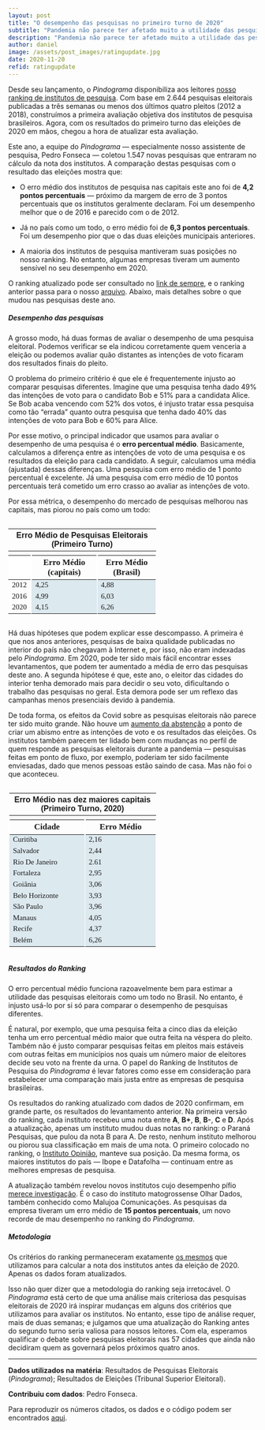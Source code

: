 ```yaml
---
layout: post
title: "O desempenho das pesquisas no primeiro turno de 2020"
subtitle: "Pandemia não parece ter afetado muito a utilidade das pesquisas"
description: "Pandemia não parece ter afetado muito a utilidade das pesquisas"
author: daniel
image: /assets/post_images/ratingupdate.jpg
date: 2020-11-20
refid: ratingupdate
---
```


<p>Desde seu lançamento, o <em>Pindograma</em> disponibiliza aos leitores <a href="https://pindograma.com.br/ranking.html">nosso ranking de institutos de pesquisa</a>. Com base em 2.644 pesquisas eleitorais publicadas a três semanas ou menos dos últimos quatro pleitos (2012 a 2018), construímos a primeira avaliação objetiva dos institutos de pesquisa brasileiros. Agora, com os resultados do primeiro turno das eleições de 2020 em mãos, chegou a hora de atualizar esta avaliação.</p>
<p>Este ano, a equipe do <em>Pindograma</em> — especialmente nosso assistente de pesquisa, Pedro Fonseca — coletou 1.547 novas pesquisas que entraram no cálculo da nota dos institutos. A comparação destas pesquisas com o resultado das eleições mostra que:</p>
<ul>
<li><p>O erro médio dos institutos de pesquisa nas capitais este ano foi de <strong>4,2 pontos percentuais</strong> — próximo da margem de erro de 3 pontos percentuais que os institutos geralmente declaram. Foi um desempenho melhor que o de 2016 e parecido com o de 2012.</p></li>
<li><p>Já no país como um todo, o erro médio foi de <strong>6,3 pontos percentuais</strong>. Foi um desempenho pior que o das duas eleições municipais anteriores.</p></li>
<li><p>A maioria dos institutos de pesquisa mantiveram suas posições no nosso ranking. No entanto, algumas empresas tiveram um aumento sensível no seu desempenho em 2020.</p></li>
</ul>
<p>O ranking atualizado pode ser consultado no <a href="https://pindograma.com.br/ranking.html">link de sempre</a>, e o ranking anterior passa para o nosso <a href="/ranking-v1.html">arquivo</a>. Abaixo, mais detalhes sobre o que mudou nas pesquisas deste ano.</p>
<div id="desempenho-das-pesquisas" class="section level5">
<h5>Desempenho das pesquisas</h5>
<p>A grosso modo, há duas formas de avaliar o desempenho de uma pesquisa eleitoral. Podemos verificar se ela indicou corretamente quem venceria a eleição ou podemos avaliar quão distantes as intenções de voto ficaram dos resultados finais do pleito.</p>
<p>O problema do primeiro critério é que ele é frequentemente injusto ao comparar pesquisas diferentes. Imagine que uma pesquisa tenha dado 49% das intenções de voto para o candidato Bob e 51% para a candidata Alice. Se Bob acaba vencendo com 52% dos votos, é injusto tratar essa pesquisa como tão “errada” quanto outra pesquisa que tenha dado 40% das intenções de voto para Bob e 60% para Alice.</p>
<p>Por esse motivo, o principal indicador que usamos para avaliar o desempenho de uma pesquisa é o <strong>erro percentual médio</strong>. Basicamente, calculamos a diferença entre as intenções de voto de uma pesquisa e os resultados da eleição para cada candidato. A seguir, calculamos uma média (ajustada) dessas diferenças. Uma pesquisa com erro médio de 1 ponto percentual é excelente. Já uma pesquisa com erro médio de 10 pontos percentuais terá cometido um erro crasso ao avaliar as intenções de voto.</p>
<p>Por essa métrica, o desempenho do mercado de pesquisas melhorou nas capitais, mas piorou no país como um todo:</p>
<style>html {
  font-family: -apple-system, BlinkMacSystemFont, 'Segoe UI', Roboto, Oxygen, Ubuntu, Cantarell, 'Helvetica Neue', 'Fira Sans', 'Droid Sans', Arial, sans-serif;
}

#gkgxnkadxe .gt_table {
  display: table;
  border-collapse: collapse;
  margin-left: auto;
  margin-right: auto;
  color: #333333;
  font-size: 16px;
  font-weight: normal;
  font-style: normal;
  background-color: #FFFFFF;
  width: auto;
  border-top-style: solid;
  border-top-width: 0px;
  border-top-color: #ffffff;
  border-right-style: none;
  border-right-width: 2px;
  border-right-color: #D3D3D3;
  border-bottom-style: solid;
  border-bottom-width: 2px;
  border-bottom-color: #A8A8A8;
  border-left-style: none;
  border-left-width: 2px;
  border-left-color: #D3D3D3;
}

#gkgxnkadxe .gt_heading {
  background-color: #FFFFFF;
  text-align: center;
  border-bottom-color: #FFFFFF;
  border-left-style: none;
  border-left-width: 1px;
  border-left-color: #D3D3D3;
  border-right-style: none;
  border-right-width: 1px;
  border-right-color: #D3D3D3;
}

#gkgxnkadxe .gt_title {
  color: #333333;
  font-size: 125%;
  font-weight: initial;
  padding-top: 4px;
  padding-bottom: 4px;
  border-bottom-color: #FFFFFF;
  border-bottom-width: 0;
}

#gkgxnkadxe .gt_subtitle {
  color: #333333;
  font-size: 85%;
  font-weight: initial;
  padding-top: 0;
  padding-bottom: 4px;
  border-top-color: #FFFFFF;
  border-top-width: 0;
}

#gkgxnkadxe .gt_bottom_border {
  border-bottom-style: #ffffff;
  border-bottom-width: 2px;
  border-bottom-color: #D3D3D3;
}

#gkgxnkadxe .gt_col_headings {
  border-top-style: solid;
  border-top-width: 2px;
  border-top-color: #ffffff;
  border-bottom-style: solid;
  border-bottom-width: 2px;
  border-bottom-color: #ffffff;
  border-left-style: none;
  border-left-width: 1px;
  border-left-color: #D3D3D3;
  border-right-style: none;
  border-right-width: 1px;
  border-right-color: #D3D3D3;
}

#gkgxnkadxe .gt_col_heading {
  color: #FFFFFF;
  background-color: #d27103;
  font-size: 100%;
  font-weight: normal;
  text-transform: inherit;
  border-left-style: none;
  border-left-width: 1px;
  border-left-color: #D3D3D3;
  border-right-style: none;
  border-right-width: 1px;
  border-right-color: #D3D3D3;
  vertical-align: bottom;
  padding-top: 5px;
  padding-bottom: 6px;
  padding-left: 5px;
  padding-right: 5px;
  overflow-x: hidden;
}

#gkgxnkadxe .gt_column_spanner_outer {
  color: #FFFFFF;
  background-color: #d27103;
  font-size: 100%;
  font-weight: normal;
  text-transform: inherit;
  padding-top: 0;
  padding-bottom: 0;
  padding-left: 4px;
  padding-right: 4px;
}

#gkgxnkadxe .gt_column_spanner_outer:first-child {
  padding-left: 0;
}

#gkgxnkadxe .gt_column_spanner_outer:last-child {
  padding-right: 0;
}

#gkgxnkadxe .gt_column_spanner {
  border-bottom-style: solid;
  border-bottom-width: 2px;
  border-bottom-color: #ffffff;
  vertical-align: bottom;
  padding-top: 5px;
  padding-bottom: 6px;
  overflow-x: hidden;
  display: inline-block;
  width: 100%;
}

#gkgxnkadxe .gt_group_heading {
  padding: 8px;
  color: #333333;
  background-color: #FFFFFF;
  font-size: 100%;
  font-weight: initial;
  text-transform: inherit;
  border-top-style: solid;
  border-top-width: 2px;
  border-top-color: #D3D3D3;
  border-bottom-style: solid;
  border-bottom-width: 2px;
  border-bottom-color: #D3D3D3;
  border-left-style: none;
  border-left-width: 1px;
  border-left-color: #D3D3D3;
  border-right-style: none;
  border-right-width: 1px;
  border-right-color: #D3D3D3;
  vertical-align: middle;
}

#gkgxnkadxe .gt_empty_group_heading {
  padding: 0.5px;
  color: #333333;
  background-color: #FFFFFF;
  font-size: 100%;
  font-weight: initial;
  border-top-style: solid;
  border-top-width: 2px;
  border-top-color: #D3D3D3;
  border-bottom-style: solid;
  border-bottom-width: 2px;
  border-bottom-color: #D3D3D3;
  vertical-align: middle;
}

#gkgxnkadxe .gt_from_md > :first-child {
  margin-top: 0;
}

#gkgxnkadxe .gt_from_md > :last-child {
  margin-bottom: 0;
}

#gkgxnkadxe .gt_row {
  padding-top: 8px;
  padding-bottom: 8px;
  padding-left: 5px;
  padding-right: 5px;
  margin: 10px;
  border-top-style: solid;
  border-top-width: 1px;
  border-top-color: #ffffff;
  border-left-style: none;
  border-left-width: 2px;
  border-left-color: #ffffff;
  border-right-style: none;
  border-right-width: 2px;
  border-right-color: #ffffff;
  vertical-align: middle;
  overflow-x: hidden;
}

#gkgxnkadxe .gt_stub {
  color: #FFFFFF;
  background-color: #6c82a0;
  font-size: 100%;
  font-weight: initial;
  text-transform: inherit;
  border-right-style: solid;
  border-right-width: 2px;
  border-right-color: #ffffff;
  padding-left: 12px;
}

#gkgxnkadxe .gt_summary_row {
  color: #333333;
  background-color: #FFFFFF;
  text-transform: inherit;
  padding-top: 8px;
  padding-bottom: 8px;
  padding-left: 5px;
  padding-right: 5px;
}

#gkgxnkadxe .gt_first_summary_row {
  padding-top: 8px;
  padding-bottom: 8px;
  padding-left: 5px;
  padding-right: 5px;
  border-top-style: solid;
  border-top-width: 2px;
  border-top-color: #D3D3D3;
}

#gkgxnkadxe .gt_grand_summary_row {
  color: #333333;
  background-color: #FFFFFF;
  text-transform: inherit;
  padding-top: 8px;
  padding-bottom: 8px;
  padding-left: 5px;
  padding-right: 5px;
}

#gkgxnkadxe .gt_first_grand_summary_row {
  padding-top: 8px;
  padding-bottom: 8px;
  padding-left: 5px;
  padding-right: 5px;
  border-top-style: double;
  border-top-width: 6px;
  border-top-color: #D3D3D3;
}

#gkgxnkadxe .gt_striped {
  background-color: rgba(128, 128, 128, 0.05);
}

#gkgxnkadxe .gt_table_body {
  border-top-style: solid;
  border-top-width: 2px;
  border-top-color: #ffffff;
  border-bottom-style: solid;
  border-bottom-width: 2px;
  border-bottom-color: #ffffff;
}

#gkgxnkadxe .gt_footnotes {
  color: #333333;
  background-color: #FFFFFF;
  border-bottom-style: none;
  border-bottom-width: 2px;
  border-bottom-color: #D3D3D3;
  border-left-style: none;
  border-left-width: 2px;
  border-left-color: #D3D3D3;
  border-right-style: none;
  border-right-width: 2px;
  border-right-color: #D3D3D3;
}

#gkgxnkadxe .gt_footnote {
  margin: 0px;
  font-size: 90%;
  padding: 4px;
}

#gkgxnkadxe .gt_sourcenotes {
  color: #333333;
  background-color: #FFFFFF;
  border-bottom-style: none;
  border-bottom-width: 2px;
  border-bottom-color: #D3D3D3;
  border-left-style: none;
  border-left-width: 2px;
  border-left-color: #D3D3D3;
  border-right-style: none;
  border-right-width: 2px;
  border-right-color: #D3D3D3;
}

#gkgxnkadxe .gt_sourcenote {
  font-size: 90%;
  padding: 4px;
}

#gkgxnkadxe .gt_left {
  text-align: left;
}

#gkgxnkadxe .gt_center {
  text-align: center;
}

#gkgxnkadxe .gt_right {
  text-align: right;
  font-variant-numeric: tabular-nums;
}

#gkgxnkadxe .gt_font_normal {
  font-weight: normal;
}

#gkgxnkadxe .gt_font_bold {
  font-weight: bold;
}

#gkgxnkadxe .gt_font_italic {
  font-style: italic;
}

#gkgxnkadxe .gt_super {
  font-size: 65%;
}

#gkgxnkadxe .gt_footnote_marks {
  font-style: italic;
  font-size: 65%;
}
</style>
<div id="gkgxnkadxe" style="overflow-x:auto;overflow-y:auto;width:auto;height:auto;"><table class="gt_table" style="width: 300px;">
  <thead class="gt_header">
    <tr>
      <th colspan="3" class="gt_heading gt_title gt_font_normal" style="font-family: Helvetica; font-weight: bold;">Erro Médio de Pesquisas Eleitorais (Primeiro Turno)</th>
    </tr>
    <tr>
      <th colspan="3" class="gt_heading gt_subtitle gt_font_normal gt_bottom_border" style></th>
    </tr>
  </thead>
  <thead class="gt_col_headings">
    <tr>
      <th class="gt_col_heading gt_columns_bottom_border gt_left" rowspan="1" colspan="1" style="background-color: #FFFFFF;"></th>
      <th class="gt_col_heading gt_columns_bottom_border gt_right" rowspan="1" colspan="1" style="vertical-align:  middle border-left-width: 1.5px; border-left-style: solid; border-left-color: #ffffff; border-right-width: 1.5px; border-right-style: solid; border-right-color: #ffffff; font-family: Fantasque Sans Mono; font-size: 17px;">Erro Médio (capitais)</th>
      <th class="gt_col_heading gt_columns_bottom_border gt_right" rowspan="1" colspan="1" style="vertical-align:  middle border-left-width: 1.5px; border-left-style: solid; border-left-color: #ffffff; border-right-width: 1.5px; border-right-style: solid; border-right-color: #ffffff; font-family: Fantasque Sans Mono; font-size: 17px;">Erro Médio (Brasil)</th>
    </tr>
  </thead>
  <tbody class="gt_table_body">
    <tr>
      <td class="gt_row gt_left gt_stub" style="font-family: &#39;Fantasque Sans Mono&#39;; font-size: 15px;">2012</td>
      <td class="gt_row gt_right" style="font-family: Fantasque Sans Mono; font-size: 15px; background-color: #DCE9EF; border-left-width: 1.5px; border-left-style: solid; border-left-color: #ffffff; border-right-width: 1.5px; border-right-style: solid; border-right-color: #ffffff;">4,25</td>
      <td class="gt_row gt_right" style="font-family: Fantasque Sans Mono; font-size: 15px; background-color: #DCE9EF; border-left-width: 1.5px; border-left-style: solid; border-left-color: #ffffff; border-right-width: 1.5px; border-right-style: solid; border-right-color: #ffffff;">4,88</td>
    </tr>
    <tr>
      <td class="gt_row gt_left gt_stub" style="font-family: &#39;Fantasque Sans Mono&#39;; font-size: 15px;">2016</td>
      <td class="gt_row gt_right" style="font-family: Fantasque Sans Mono; font-size: 15px; background-color: #DCE9EF; border-left-width: 1.5px; border-left-style: solid; border-left-color: #ffffff; border-right-width: 1.5px; border-right-style: solid; border-right-color: #ffffff;">4,99</td>
      <td class="gt_row gt_right" style="font-family: Fantasque Sans Mono; font-size: 15px; background-color: #DCE9EF; border-left-width: 1.5px; border-left-style: solid; border-left-color: #ffffff; border-right-width: 1.5px; border-right-style: solid; border-right-color: #ffffff;">6,03</td>
    </tr>
    <tr>
      <td class="gt_row gt_left gt_stub" style="font-family: &#39;Fantasque Sans Mono&#39;; font-size: 15px;">2020</td>
      <td class="gt_row gt_right" style="font-family: Fantasque Sans Mono; font-size: 15px; background-color: #DCE9EF; border-left-width: 1.5px; border-left-style: solid; border-left-color: #ffffff; border-right-width: 1.5px; border-right-style: solid; border-right-color: #ffffff;">4,15</td>
      <td class="gt_row gt_right" style="font-family: Fantasque Sans Mono; font-size: 15px; background-color: #DCE9EF; border-left-width: 1.5px; border-left-style: solid; border-left-color: #ffffff; border-right-width: 1.5px; border-right-style: solid; border-right-color: #ffffff;">6,26</td>
    </tr>
  </tbody>
  
  
</table></div>
<p>Há duas hipóteses que podem explicar esse descompasso. A primeira é que nos anos anteriores, pesquisas de baixa qualidade publicadas no interior do país não chegavam à Internet e, por isso, não eram indexadas pelo <em>Pindograma</em>. Em 2020, pode ter sido mais fácil encontrar esses levantamentos, que podem ter aumentado a média de erro das pesquisas deste ano. A segunda hipótese é que, este ano, o eleitor das cidades do interior tenha demorado mais para decidir o seu voto, dificultando o trabalho das pesquisas no geral. Esta demora pode ser um reflexo das campanhas menos presenciais devido à pandemia.</p>
<p>De toda forma, os efeitos da Covid sobre as pesquisas eleitorais não parece ter sido muito grande. Não houve um <a href="https://pindograma.com.br/2020/11/17/abstencoes.html">aumento da abstenção</a> a ponto de criar um abismo entre as intenções de voto e os resultados das eleições. Os institutos também parecem ter lidado bem com mudanças no perfil de quem responde as pesquisas eleitorais durante a pandemia — pesquisas feitas em ponto de fluxo, por exemplo, poderiam ter sido facilmente enviesadas, dado que menos pessoas estão saindo de casa. Mas não foi o que aconteceu.</p>
<style>html {
  font-family: -apple-system, BlinkMacSystemFont, 'Segoe UI', Roboto, Oxygen, Ubuntu, Cantarell, 'Helvetica Neue', 'Fira Sans', 'Droid Sans', Arial, sans-serif;
}

#xxfqwoorme .gt_table {
  display: table;
  border-collapse: collapse;
  margin-left: auto;
  margin-right: auto;
  color: #333333;
  font-size: 16px;
  font-weight: normal;
  font-style: normal;
  background-color: #FFFFFF;
  width: auto;
  border-top-style: solid;
  border-top-width: 0px;
  border-top-color: #ffffff;
  border-right-style: none;
  border-right-width: 2px;
  border-right-color: #D3D3D3;
  border-bottom-style: solid;
  border-bottom-width: 2px;
  border-bottom-color: #A8A8A8;
  border-left-style: none;
  border-left-width: 2px;
  border-left-color: #D3D3D3;
}

#xxfqwoorme .gt_heading {
  background-color: #FFFFFF;
  text-align: center;
  border-bottom-color: #FFFFFF;
  border-left-style: none;
  border-left-width: 1px;
  border-left-color: #D3D3D3;
  border-right-style: none;
  border-right-width: 1px;
  border-right-color: #D3D3D3;
}

#xxfqwoorme .gt_title {
  color: #333333;
  font-size: 125%;
  font-weight: initial;
  padding-top: 4px;
  padding-bottom: 4px;
  border-bottom-color: #FFFFFF;
  border-bottom-width: 0;
}

#xxfqwoorme .gt_subtitle {
  color: #333333;
  font-size: 85%;
  font-weight: initial;
  padding-top: 0;
  padding-bottom: 4px;
  border-top-color: #FFFFFF;
  border-top-width: 0;
}

#xxfqwoorme .gt_bottom_border {
  border-bottom-style: #ffffff;
  border-bottom-width: 2px;
  border-bottom-color: #D3D3D3;
}

#xxfqwoorme .gt_col_headings {
  border-top-style: solid;
  border-top-width: 2px;
  border-top-color: #ffffff;
  border-bottom-style: solid;
  border-bottom-width: 2px;
  border-bottom-color: #ffffff;
  border-left-style: none;
  border-left-width: 1px;
  border-left-color: #D3D3D3;
  border-right-style: none;
  border-right-width: 1px;
  border-right-color: #D3D3D3;
}

#xxfqwoorme .gt_col_heading {
  color: #FFFFFF;
  background-color: #d27103;
  font-size: 100%;
  font-weight: normal;
  text-transform: inherit;
  border-left-style: none;
  border-left-width: 1px;
  border-left-color: #D3D3D3;
  border-right-style: none;
  border-right-width: 1px;
  border-right-color: #D3D3D3;
  vertical-align: bottom;
  padding-top: 5px;
  padding-bottom: 6px;
  padding-left: 5px;
  padding-right: 5px;
  overflow-x: hidden;
}

#xxfqwoorme .gt_column_spanner_outer {
  color: #FFFFFF;
  background-color: #d27103;
  font-size: 100%;
  font-weight: normal;
  text-transform: inherit;
  padding-top: 0;
  padding-bottom: 0;
  padding-left: 4px;
  padding-right: 4px;
}

#xxfqwoorme .gt_column_spanner_outer:first-child {
  padding-left: 0;
}

#xxfqwoorme .gt_column_spanner_outer:last-child {
  padding-right: 0;
}

#xxfqwoorme .gt_column_spanner {
  border-bottom-style: solid;
  border-bottom-width: 2px;
  border-bottom-color: #ffffff;
  vertical-align: bottom;
  padding-top: 5px;
  padding-bottom: 6px;
  overflow-x: hidden;
  display: inline-block;
  width: 100%;
}

#xxfqwoorme .gt_group_heading {
  padding: 8px;
  color: #333333;
  background-color: #FFFFFF;
  font-size: 100%;
  font-weight: initial;
  text-transform: inherit;
  border-top-style: solid;
  border-top-width: 2px;
  border-top-color: #D3D3D3;
  border-bottom-style: solid;
  border-bottom-width: 2px;
  border-bottom-color: #D3D3D3;
  border-left-style: none;
  border-left-width: 1px;
  border-left-color: #D3D3D3;
  border-right-style: none;
  border-right-width: 1px;
  border-right-color: #D3D3D3;
  vertical-align: middle;
}

#xxfqwoorme .gt_empty_group_heading {
  padding: 0.5px;
  color: #333333;
  background-color: #FFFFFF;
  font-size: 100%;
  font-weight: initial;
  border-top-style: solid;
  border-top-width: 2px;
  border-top-color: #D3D3D3;
  border-bottom-style: solid;
  border-bottom-width: 2px;
  border-bottom-color: #D3D3D3;
  vertical-align: middle;
}

#xxfqwoorme .gt_from_md > :first-child {
  margin-top: 0;
}

#xxfqwoorme .gt_from_md > :last-child {
  margin-bottom: 0;
}

#xxfqwoorme .gt_row {
  padding-top: 8px;
  padding-bottom: 8px;
  padding-left: 5px;
  padding-right: 5px;
  margin: 10px;
  border-top-style: solid;
  border-top-width: 1px;
  border-top-color: #ffffff;
  border-left-style: none;
  border-left-width: 2px;
  border-left-color: #ffffff;
  border-right-style: none;
  border-right-width: 2px;
  border-right-color: #ffffff;
  vertical-align: middle;
  overflow-x: hidden;
}

#xxfqwoorme .gt_stub {
  color: #FFFFFF;
  background-color: #6c82a0;
  font-size: 100%;
  font-weight: initial;
  text-transform: inherit;
  border-right-style: solid;
  border-right-width: 2px;
  border-right-color: #ffffff;
  padding-left: 12px;
}

#xxfqwoorme .gt_summary_row {
  color: #333333;
  background-color: #FFFFFF;
  text-transform: inherit;
  padding-top: 8px;
  padding-bottom: 8px;
  padding-left: 5px;
  padding-right: 5px;
}

#xxfqwoorme .gt_first_summary_row {
  padding-top: 8px;
  padding-bottom: 8px;
  padding-left: 5px;
  padding-right: 5px;
  border-top-style: solid;
  border-top-width: 2px;
  border-top-color: #D3D3D3;
}

#xxfqwoorme .gt_grand_summary_row {
  color: #333333;
  background-color: #FFFFFF;
  text-transform: inherit;
  padding-top: 8px;
  padding-bottom: 8px;
  padding-left: 5px;
  padding-right: 5px;
}

#xxfqwoorme .gt_first_grand_summary_row {
  padding-top: 8px;
  padding-bottom: 8px;
  padding-left: 5px;
  padding-right: 5px;
  border-top-style: double;
  border-top-width: 6px;
  border-top-color: #D3D3D3;
}

#xxfqwoorme .gt_striped {
  background-color: rgba(128, 128, 128, 0.05);
}

#xxfqwoorme .gt_table_body {
  border-top-style: solid;
  border-top-width: 2px;
  border-top-color: #ffffff;
  border-bottom-style: solid;
  border-bottom-width: 2px;
  border-bottom-color: #ffffff;
}

#xxfqwoorme .gt_footnotes {
  color: #333333;
  background-color: #FFFFFF;
  border-bottom-style: none;
  border-bottom-width: 2px;
  border-bottom-color: #D3D3D3;
  border-left-style: none;
  border-left-width: 2px;
  border-left-color: #D3D3D3;
  border-right-style: none;
  border-right-width: 2px;
  border-right-color: #D3D3D3;
}

#xxfqwoorme .gt_footnote {
  margin: 0px;
  font-size: 90%;
  padding: 4px;
}

#xxfqwoorme .gt_sourcenotes {
  color: #333333;
  background-color: #FFFFFF;
  border-bottom-style: none;
  border-bottom-width: 2px;
  border-bottom-color: #D3D3D3;
  border-left-style: none;
  border-left-width: 2px;
  border-left-color: #D3D3D3;
  border-right-style: none;
  border-right-width: 2px;
  border-right-color: #D3D3D3;
}

#xxfqwoorme .gt_sourcenote {
  font-size: 90%;
  padding: 4px;
}

#xxfqwoorme .gt_left {
  text-align: left;
}

#xxfqwoorme .gt_center {
  text-align: center;
}

#xxfqwoorme .gt_right {
  text-align: right;
  font-variant-numeric: tabular-nums;
}

#xxfqwoorme .gt_font_normal {
  font-weight: normal;
}

#xxfqwoorme .gt_font_bold {
  font-weight: bold;
}

#xxfqwoorme .gt_font_italic {
  font-style: italic;
}

#xxfqwoorme .gt_super {
  font-size: 65%;
}

#xxfqwoorme .gt_footnote_marks {
  font-style: italic;
  font-size: 65%;
}
</style>
<div id="xxfqwoorme" style="overflow-x:auto;overflow-y:auto;width:auto;height:auto;"><table class="gt_table" style="width: 300px;">
  <thead class="gt_header">
    <tr>
      <th colspan="2" class="gt_heading gt_title gt_font_normal" style="font-family: Helvetica; font-weight: bold;">Erro Médio nas dez maiores capitais (Primeiro Turno, 2020)</th>
    </tr>
    <tr>
      <th colspan="2" class="gt_heading gt_subtitle gt_font_normal gt_bottom_border" style></th>
    </tr>
  </thead>
  <thead class="gt_col_headings">
    <tr>
      <th class="gt_col_heading gt_columns_bottom_border gt_left" rowspan="1" colspan="1" style="vertical-align:  middle border-left-width: 1.5px; border-left-style: solid; border-left-color: #ffffff; border-right-width: 1.5px; border-right-style: solid; border-right-color: #ffffff; font-family: Fantasque Sans Mono; font-size: 17px;">Cidade</th>
      <th class="gt_col_heading gt_columns_bottom_border gt_right" rowspan="1" colspan="1" style="vertical-align:  middle border-left-width: 1.5px; border-left-style: solid; border-left-color: #ffffff; border-right-width: 1.5px; border-right-style: solid; border-right-color: #ffffff; font-family: Fantasque Sans Mono; font-size: 17px;">Erro Médio</th>
    </tr>
  </thead>
  <tbody class="gt_table_body">
    <tr>
      <td class="gt_row gt_left" style="font-family: Fantasque Sans Mono; font-size: 15px; background-color: #DCE9EF; border-left-width: 1.5px; border-left-style: solid; border-left-color: #ffffff; border-right-width: 1.5px; border-right-style: solid; border-right-color: #ffffff;">Curitiba</td>
      <td class="gt_row gt_right" style="font-family: Fantasque Sans Mono; font-size: 15px; background-color: #DCE9EF; border-left-width: 1.5px; border-left-style: solid; border-left-color: #ffffff; border-right-width: 1.5px; border-right-style: solid; border-right-color: #ffffff;">2,16</td>
    </tr>
    <tr>
      <td class="gt_row gt_left" style="font-family: Fantasque Sans Mono; font-size: 15px; background-color: #DCE9EF; border-left-width: 1.5px; border-left-style: solid; border-left-color: #ffffff; border-right-width: 1.5px; border-right-style: solid; border-right-color: #ffffff;">Salvador</td>
      <td class="gt_row gt_right" style="font-family: Fantasque Sans Mono; font-size: 15px; background-color: #DCE9EF; border-left-width: 1.5px; border-left-style: solid; border-left-color: #ffffff; border-right-width: 1.5px; border-right-style: solid; border-right-color: #ffffff;">2,44</td>
    </tr>
    <tr>
      <td class="gt_row gt_left" style="font-family: Fantasque Sans Mono; font-size: 15px; background-color: #DCE9EF; border-left-width: 1.5px; border-left-style: solid; border-left-color: #ffffff; border-right-width: 1.5px; border-right-style: solid; border-right-color: #ffffff;">Rio De Janeiro</td>
      <td class="gt_row gt_right" style="font-family: Fantasque Sans Mono; font-size: 15px; background-color: #DCE9EF; border-left-width: 1.5px; border-left-style: solid; border-left-color: #ffffff; border-right-width: 1.5px; border-right-style: solid; border-right-color: #ffffff;">2.61</td>
    </tr>
    <tr>
      <td class="gt_row gt_left" style="font-family: Fantasque Sans Mono; font-size: 15px; background-color: #DCE9EF; border-left-width: 1.5px; border-left-style: solid; border-left-color: #ffffff; border-right-width: 1.5px; border-right-style: solid; border-right-color: #ffffff;">Fortaleza</td>
      <td class="gt_row gt_right" style="font-family: Fantasque Sans Mono; font-size: 15px; background-color: #DCE9EF; border-left-width: 1.5px; border-left-style: solid; border-left-color: #ffffff; border-right-width: 1.5px; border-right-style: solid; border-right-color: #ffffff;">2,95</td>
    </tr>
    <tr>
      <td class="gt_row gt_left" style="font-family: Fantasque Sans Mono; font-size: 15px; background-color: #DCE9EF; border-left-width: 1.5px; border-left-style: solid; border-left-color: #ffffff; border-right-width: 1.5px; border-right-style: solid; border-right-color: #ffffff;">Goiânia</td>
      <td class="gt_row gt_right" style="font-family: Fantasque Sans Mono; font-size: 15px; background-color: #DCE9EF; border-left-width: 1.5px; border-left-style: solid; border-left-color: #ffffff; border-right-width: 1.5px; border-right-style: solid; border-right-color: #ffffff;">3,06</td>
    </tr>
    <tr>
      <td class="gt_row gt_left" style="font-family: Fantasque Sans Mono; font-size: 15px; background-color: #DCE9EF; border-left-width: 1.5px; border-left-style: solid; border-left-color: #ffffff; border-right-width: 1.5px; border-right-style: solid; border-right-color: #ffffff;">Belo Horizonte</td>
      <td class="gt_row gt_right" style="font-family: Fantasque Sans Mono; font-size: 15px; background-color: #DCE9EF; border-left-width: 1.5px; border-left-style: solid; border-left-color: #ffffff; border-right-width: 1.5px; border-right-style: solid; border-right-color: #ffffff;">3,93</td>
    </tr>
    <tr>
      <td class="gt_row gt_left" style="font-family: Fantasque Sans Mono; font-size: 15px; background-color: #DCE9EF; border-left-width: 1.5px; border-left-style: solid; border-left-color: #ffffff; border-right-width: 1.5px; border-right-style: solid; border-right-color: #ffffff;">São Paulo</td>
      <td class="gt_row gt_right" style="font-family: Fantasque Sans Mono; font-size: 15px; background-color: #DCE9EF; border-left-width: 1.5px; border-left-style: solid; border-left-color: #ffffff; border-right-width: 1.5px; border-right-style: solid; border-right-color: #ffffff;">3,96</td>
    </tr>
    <tr>
      <td class="gt_row gt_left" style="font-family: Fantasque Sans Mono; font-size: 15px; background-color: #DCE9EF; border-left-width: 1.5px; border-left-style: solid; border-left-color: #ffffff; border-right-width: 1.5px; border-right-style: solid; border-right-color: #ffffff;">Manaus</td>
      <td class="gt_row gt_right" style="font-family: Fantasque Sans Mono; font-size: 15px; background-color: #DCE9EF; border-left-width: 1.5px; border-left-style: solid; border-left-color: #ffffff; border-right-width: 1.5px; border-right-style: solid; border-right-color: #ffffff;">4,05</td>
    </tr>
    <tr>
      <td class="gt_row gt_left" style="font-family: Fantasque Sans Mono; font-size: 15px; background-color: #DCE9EF; border-left-width: 1.5px; border-left-style: solid; border-left-color: #ffffff; border-right-width: 1.5px; border-right-style: solid; border-right-color: #ffffff;">Recife</td>
      <td class="gt_row gt_right" style="font-family: Fantasque Sans Mono; font-size: 15px; background-color: #DCE9EF; border-left-width: 1.5px; border-left-style: solid; border-left-color: #ffffff; border-right-width: 1.5px; border-right-style: solid; border-right-color: #ffffff;">4,37</td>
    </tr>
    <tr>
      <td class="gt_row gt_left" style="font-family: Fantasque Sans Mono; font-size: 15px; background-color: #DCE9EF; border-left-width: 1.5px; border-left-style: solid; border-left-color: #ffffff; border-right-width: 1.5px; border-right-style: solid; border-right-color: #ffffff;">Belém</td>
      <td class="gt_row gt_right" style="font-family: Fantasque Sans Mono; font-size: 15px; background-color: #DCE9EF; border-left-width: 1.5px; border-left-style: solid; border-left-color: #ffffff; border-right-width: 1.5px; border-right-style: solid; border-right-color: #ffffff;">6,26</td>
    </tr>
  </tbody>
  
  
</table></div>
<h5>Resultados do Ranking</h5>
<p>O erro percentual médio funciona razoavelmente bem para estimar a utilidade das pesquisas eleitorais como um todo no Brasil. No entanto, é injusto usá-lo por si só para comparar o desempenho de pesquisas diferentes.</p>
<p>É natural, por exemplo, que uma pesquisa feita a cinco dias da eleição tenha um erro percentual médio maior que outra feita na véspera do pleito. Também não é justo comparar pesquisas feitas em pleitos mais estáveis com outras feitas em municípios nos quais um número maior de eleitores decide seu voto na frente da urna. O papel do Ranking de Institutos de Pesquisa do <em>Pindograma</em> é levar fatores como esse em consideração para estabelecer uma comparação mais justa entre as empresas de pesquisa brasileiras.</p>
<p>Os resultados do ranking atualizado com dados de 2020 confirmam, em grande parte, os resultados do levantamento anterior. Na primeira versão do ranking, cada instituto recebeu uma nota entre <strong>A</strong>, <strong>B+</strong>, <strong>B</strong>, <strong>B-</strong>, <strong>C</strong> e <strong>D</strong>. Após a atualização, apenas um instituto mudou duas notas no ranking: o Paraná Pesquisas, que pulou da nota B para A. De resto, nenhum instituto melhorou ou piorou sua classificação em mais de uma nota. O primeiro colocado no ranking, o <a href="https://pindograma.com.br/2020/09/07/nilton.html">Instituto Opinião</a>, manteve sua posição. Da mesma forma, os maiores institutos do país — Ibope e Datafolha — continuam entre as melhores empresas de pesquisa.</p>
<p>A atualização também revelou novos institutos cujo desempenho pífio <a href="https://pindograma.com.br/2020/09/07/pesquisas-falsas.html">merece investigação</a>. É o caso do instituto matogrossense Olhar Dados, também conhecido como Malujoa Comunicações. As pesquisas da empresa tiveram um erro médio de <strong>15 pontos percentuais</strong>, um novo recorde de mau desempenho no ranking do <em>Pindograma</em>.</p>
<h5>Metodologia</h5>
<p>Os critérios do ranking permaneceram exatamente <a href="https://pindograma.com.br/2020/09/07/ranking.html">os mesmos</a> que utilizamos para calcular a nota dos institutos antes da eleição de 2020. Apenas os dados foram atualizados.</p>
<p>Isso não quer dizer que a metodologia do ranking seja irretocável. O <em>Pindograma</em> está certo de que uma análise mais criteriosa das pesquisas eleitorais de 2020 irá inspirar mudanças em alguns dos critérios que utilizamos para avaliar os institutos. No entanto, esse tipo de análise requer, mais de duas semanas; e julgamos que uma atualização do Ranking antes do segundo turno seria valiosa para nossos leitores. Com ela, esperamos qualificar o debate sobre pesquisas eleitorais nas 57 cidades que ainda não decidiram quem as governará pelos próximos quatro anos.</p>
<hr />
<p><strong>Dados utilizados na matéria</strong>: Resultados de Pesquisas Eleitorais (<em>Pindograma</em>); Resultados de Eleições (Tribunal Superior Eleitoral).</p>
<p><strong>Contribuiu com dados</strong>: Pedro Fonseca.</p>
<p>Para reproduzir os números citados, os dados e o código podem ser encontrados <a href="https://github.com/pindograma/materias/blob/master/2020-11-20-rating-update/RatingUpdate.Rmd">aqui</a>.</p>
</div>

